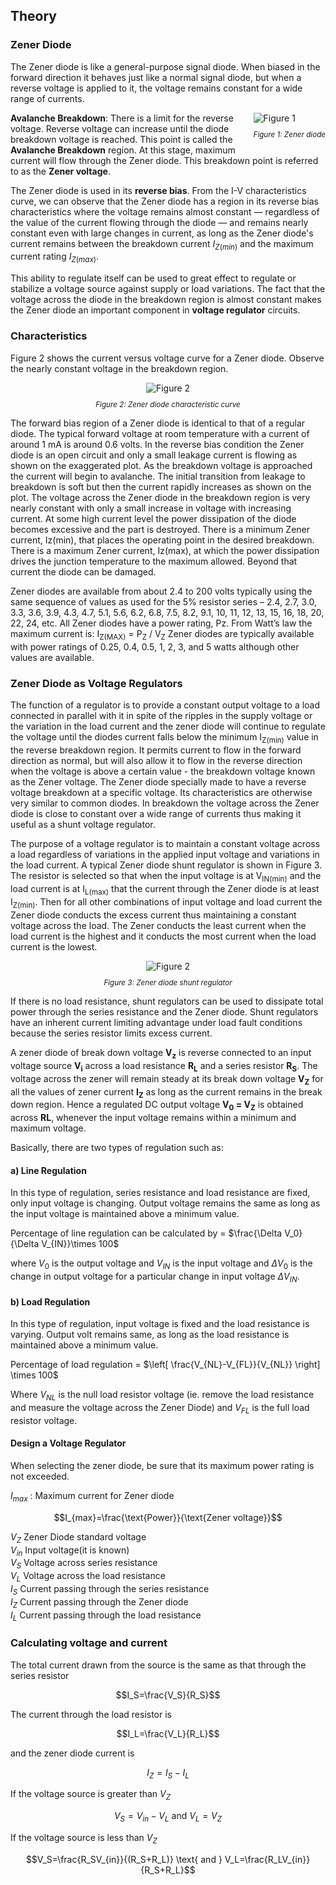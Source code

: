 ## Theory

### Zener Diode

The Zener diode is like a general-purpose signal diode. When biased in the forward direction it behaves just like a normal signal diode, but when a reverse voltage is applied to it, the voltage remains constant for a wide range of currents.


<div style="float: right; margin-left: 20px;"> <img src="./images/figure1.jpg" alt="Figure 1" style="max-width: 300px; height: auto;"> <p style="text-align: center; font-size: smaller; font-style: italic;">Figure 1: Zener diode</p> </div>


**Avalanche Breakdown**: There is a limit for the reverse voltage. Reverse voltage can increase until the diode breakdown voltage is reached. This point is called the **Avalanche Breakdown** region. At this stage, maximum current will flow through the Zener diode. This breakdown point is referred to as the **Zener voltage**.




The Zener diode is used in its **reverse bias**. From the I-V characteristics curve, we can observe that the Zener diode has a region in its reverse bias characteristics where the voltage remains almost constant — regardless of the value of the current flowing through the diode — and remains nearly constant even with large changes in current, as long as the Zener diode's current remains between the breakdown current $I_{Z(min)}$ and the maximum current rating $I_{Z(max)}$.



This ability to regulate itself can be used to great effect to regulate or stabilize a voltage source against supply or load variations. The fact that the voltage across the diode in the breakdown region is almost constant makes the Zener diode an important component in **voltage regulator** circuits.


### Characteristics
Figure 2 shows the current versus voltage curve for a Zener diode. Observe the nearly constant voltage in the breakdown region.


<div style="display: block; margin-left: auto; margin-right: auto; text-align: center; width: fit-content;"><img src="./images/figure2.jpg" alt="Figure 2" style="max-width: 600px; height: auto;"><p style="text-align: center; font-size: smaller; font-style: italic;">Figure 2: Zener diode characteristic curve</p></div>


The forward bias region of a Zener diode is identical to that of a regular diode. The typical forward voltage at room temperature with a current of around 1 mA is around 0.6 volts. In the reverse bias condition the Zener diode is an open circuit and only a small leakage current is flowing as shown on the exaggerated plot. As the breakdown voltage is approached the current will begin to avalanche. The initial transition from leakage to breakdown is soft but then the current rapidly increases as shown on the plot. The voltage across the Zener diode in the breakdown region is very nearly constant with only a small increase in voltage with increasing current. At some high current level the power dissipation of the diode becomes excessive and the part is destroyed. There is a minimum Zener current, Iz(min), that places the operating point in the desired breakdown. There is a maximum Zener current, Iz(max), at which the power dissipation drives the junction temperature to the maximum allowed. Beyond that current the diode can be damaged.

Zener diodes are available from about 2.4 to 200 volts typically using the same sequence of values as used for the 5% resistor series – 2.4, 2.7, 3.0, 3.3, 3.6, 3.9, 4.3, 4.7, 5.1, 5.6, 6.2, 6.8, 7.5, 8.2, 9.1, 10, 11, 12, 13, 15, 16, 18, 20, 22, 24, etc. All Zener diodes have a power rating, Pz. From Watt’s law the maximum current is: I<sub>Z(MAX)</sub> = P<sub>Z</sub> / V<sub>Z</sub> Zener diodes are typically available with power ratings of 0.25, 0.4, 0.5, 1, 2, 3, and 5 watts although other values are available.


### Zener Diode as Voltage Regulators

The function of a regulator is to provide a constant output voltage to a load connected in parallel with it in spite of the ripples in the supply voltage or the variation in the load current and the zener diode will continue to regulate the voltage until the diodes current falls below the minimum I<sub>Z(min)</sub> value in the reverse breakdown region. It permits current to flow in the forward direction as normal, but will also allow it to flow in the reverse direction when the voltage is above a certain value - the breakdown voltage known as the Zener voltage. The Zener diode specially made to have a reverse voltage breakdown at a specific voltage. Its characteristics are otherwise very similar to common diodes. In breakdown the voltage across the Zener diode is close to constant over a wide range of currents thus making it useful as a shunt voltage regulator.

The purpose of a voltage regulator is to maintain a constant voltage across a load regardless of variations in the applied input voltage and variations in the load current. A typical Zener diode shunt regulator is shown in Figure 3. The resistor is selected so that when the input voltage is at V<sub>IN(min)</sub> and the load current is at I<sub>L(max)</sub> that the current through the Zener diode is at least I<sub>Z(min)</sub>. Then for all other combinations of input voltage and load current the Zener diode conducts the excess current thus maintaining a constant voltage across the load. The Zener conducts the least current when the load current is the highest and it conducts the most current when the load current is the lowest.

<div style="display: block; margin-left: auto; margin-right: auto; text-align: center; width: fit-content;"><img src="./images/figure3.jpg" alt="Figure 2" style="max-width: 600px; height: auto;"><p style="text-align: center; font-size: smaller; font-style: italic;">Figure 3: Zener diode shunt regulator</p></div>


If there is no load resistance, shunt regulators can be used to dissipate total power through the series resistance and the Zener diode. Shunt regulators have an inherent current limiting advantage under load fault conditions because the series resistor limits excess current.

A zener diode of break down voltage **V<sub>z</sub>** is reverse connected to an input voltage source **V<sub>i</sub>** across a load resistance **R<sub>L</sub>** and a series resistor **R<sub>S</sub>**. The voltage across the zener will remain steady at its break down voltage **V<sub>Z</sub>** for all the values of zener current **I<sub>Z</sub>** as long as the current remains in the break down region. Hence a regulated DC output voltage **V<sub>0</sub> = V<sub>Z</sub>** is obtained across **RL**, whenever the input voltage remains within a minimum and maximum voltage.

Basically, there are two types of regulation such as:

#### a) Line Regulation
 

In this type of regulation, series resistance and load resistance are fixed, only input voltage is changing. Output voltage remains the same as long as the input voltage is maintained above a minimum value.

Percentage of line regulation can be calculated by = $\frac{\Delta V_0}{\Delta V_{IN}}\times 100$

where $V_0$ is the output voltage and $V_{IN}$ is the input voltage and  $\Delta V_0$ is the change in output voltage for a particular change in input voltage $\Delta V_{IN}$.

#### b) Load Regulation

In this type of regulation, input voltage is fixed and the load resistance is varying. Output volt remains same, as long as the load resistance is maintained above a minimum value.

Percentage of load regulation = $\left[ \frac{V_{NL}-V_{FL}}{V_{NL}} \right] \times 100$

Where $V_{NL}$  is the null load resistor voltage (ie. remove the load resistance and measure the voltage across the Zener Diode) and $V_{FL}$ is the full load resistor voltage.

#### Design a Voltage Regulator
   

When selecting the zener diode, be sure that its maximum power rating is not exceeded.

$I_{max}$ : Maximum current for Zener diode

$$I_{max}=\frac{\text{Power}}{\text{Zener voltage}}$$

$V_Z$          Zener Diode standard  voltage <br>
$V_{in}$          Input voltage(it is known) <br>
$V_S$           Voltage across series resistance<br>
$V_L$           Voltage across the load resistance<br>
$I_S$            Current passing through the series resistance<br>
$I_Z$            Current passing through the Zener diode<br>
$I_L$            Current passing through the load resistance<br>

### Calculating voltage and current 

The total current drawn from the source is the same as that through the series resistor 


$$I_S=\frac{V_S}{R_S}$$

The current through the load resistor is  

$$I_L=\frac{V_L}{R_L}$$

 and the zener diode current is 

 $$I_Z=I_S-I_L$$

 If the voltage source is greater than $V_Z$

 $$V_S=V_{in}-V_L \text{ and } V_L=V_Z$$

If the voltage source is less than $V_Z$

$$V_S=\frac{R_SV_{in}}{(R_S+R_L)} \text{ and } V_L=\frac{R_LV_{in}}{R_S+R_L}$$





